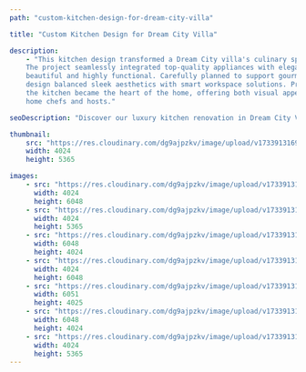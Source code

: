 ```yaml
---
path: "custom-kitchen-design-for-dream-city-villa"

title: "Custom Kitchen Design for Dream City Villa"

description: 
    - "This kitchen design transformed a Dream City villa's culinary space into an inviting and practical environment.  
    The project seamlessly integrated top-quality appliances with elegant materials, creating a kitchen that was both  
    beautiful and highly functional. Carefully planned to support gourmet cooking and effortless entertaining, the  
    design balanced sleek aesthetics with smart workspace solutions. Premium finishes and a thoughtful layout ensured  
    the kitchen became the heart of the home, offering both visual appeal and exceptional performance for passionate  
    home chefs and hosts."

seoDescription: "Discover our luxury kitchen renovation in Dream City Villa featuring custom design, premium appliances & elegant materials. Transform your culinary space with our expert kitchen designers. Modern functionality meets timeless style."

thumbnail: 
    src: "https://res.cloudinary.com/dg9ajpzkv/image/upload/v1733913169/dream-city-3_qskvlz.jpg"
    width: 4024
    height: 5365

images:
    - src: "https://res.cloudinary.com/dg9ajpzkv/image/upload/v1733913179/dream-city-6_nw0pnx.jpg"
      width: 4024
      height: 6048
    - src: "https://res.cloudinary.com/dg9ajpzkv/image/upload/v1733913178/dream-city-4_czdurp.jpg"
      width: 4024
      height: 5365
    - src: "https://res.cloudinary.com/dg9ajpzkv/image/upload/v1733913173/dream-city-7_aftdps.jpg"
      width: 6048
      height: 4024
    - src: "https://res.cloudinary.com/dg9ajpzkv/image/upload/v1733913172/dream-city-5_mjtzvz.jpg"
      width: 4024
      height: 6048
    - src: "https://res.cloudinary.com/dg9ajpzkv/image/upload/v1733913170/dream-city-1_dqif08.jpg"
      width: 6051
      height: 4025
    - src: "https://res.cloudinary.com/dg9ajpzkv/image/upload/v1733913170/dream-city-2_jhanqb.jpg"
      width: 6048
      height: 4024
    - src: "https://res.cloudinary.com/dg9ajpzkv/image/upload/v1733913169/dream-city-3_qskvlz.jpg"
      width: 4024
      height: 5365
---
```

